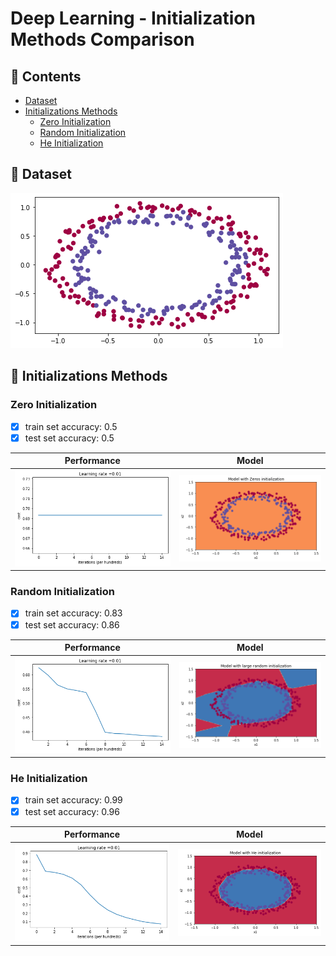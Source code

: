 # Deep Learning - Initialization Methods Comparison

## :scroll: Contents
- [Dataset](#dart-dataset)
- [Initializations Methods](#initializations-methods)
  - [Zero Initialization](#zero-initialization)
  - [Random Initialization](#random-initialization)
  - [He Initialization](#he-initialization)

## :dart: Dataset
![Dataset](/images/dataset.png)

## :link: Initializations Methods

### Zero Initialization

- [x] train set accuracy: 0.5
- [x] test set accuracy: 0.5

| Performance | Model |
| ----------- | ----- |
| ![performance](/images/zero-initialization-performance.png) | ![model](/images/zero-initialization-model.png) |


### Random Initialization

- [x] train set accuracy: 0.83
- [x] test set accuracy: 0.86

| Performance | Model |
| ----------- | ----- |
| ![performance](/images/random-initialization-performance.png) | ![model](/images/random-initialization-model.png)|


### He Initialization

- [x] train set accuracy: 0.99
- [x] test set accuracy: 0.96

| Performance | Model |
| ----------- | ----- |
| ![performance](/images/he-initialization-performance.png) | ![model](/images/he-initialization-model.png) |


